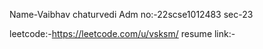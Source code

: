 
Name-Vaibhav chaturvedi
Adm no:-22scse1012483
sec-23 


leetcode:-https://leetcode.com/u/vsksm/
resume link:-
